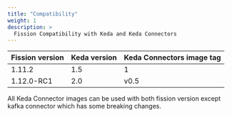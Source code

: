 ```yaml
---
title: "Compatibility"
weight: 1
description: >
  Fission Compatibility with Keda and Keda Connectors
---
```


| Fission version | Keda version | Keda Connectors image tag |
| --------------- | ------------ | ------------------------- |
| 1.11.2          | 1.5          | 1                         |
| 1.12.0-RC1      | 2.0          | v0.5                      |

All Keda Connector images can be used with both fission version except kafka connector which has some breaking changes.